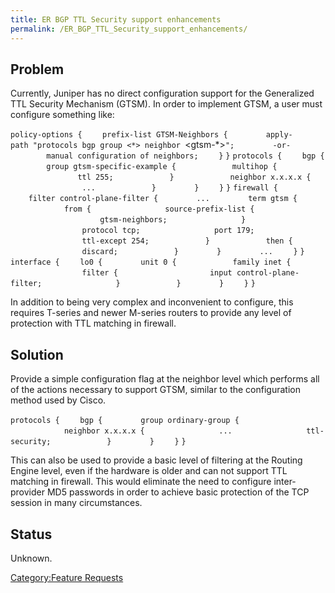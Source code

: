 ```yaml
---
title: ER BGP TTL Security support enhancements
permalink: /ER_BGP_TTL_Security_support_enhancements/
---
```


Problem
-------

Currently, Juniper has no direct configuration support for the Generalized TTL Security Mechanism (GTSM). In order to implement GTSM, a user must configure something like:

`policy-options {`
`    prefix-list GTSM-Neighbors {`
`        apply-path "protocols bgp group <*> neighbor `<gtsm-*>`";`
`        -or-`
`        manual configuration of neighbors;`
`    }`
`}`
`protocols {`
`    bgp {`
`        group gtsm-specific-example {`
`            multihop {`
`               ttl 255;`
`            }`
`            neighbor x.x.x.x {`
`                ...`
`            }`
`        }`
`    }`
`}`
`firewall {`
`    filter control-plane-filter {`
`        ...`
`        term gtsm {`
`            from {`
`                source-prefix-list {`
`                    gtsm-neighbors;`
`                }`
`                protocol tcp;`
`                port 179;`
`                ttl-except 254;`
`            }`
`            then {`
`                discard;`
`            }`
`        }`
`        ...`
`    }`
`}`
`interface {`
`    lo0 {`
`        unit 0 {`
`            family inet {`
`                filter {`
`                    input control-plane-filter;`
`                }`
`            }`
`        }`
`    }`
`}`

In addition to being very complex and inconvenient to configure, this requires T-series and newer M-series routers to provide any level of protection with TTL matching in firewall.

Solution
--------

Provide a simple configuration flag at the neighbor level which performs all of the actions necessary to support GTSM, similar to the configuration method used by Cisco.

`protocols {`
`    bgp {`
`        group ordinary-group {`
`            neighbor x.x.x.x {`
`                ...`
`                ttl-security;`
`            }`
`        }`
`    }`
`}`

This can also be used to provide a basic level of filtering at the Routing Engine level, even if the hardware is older and can not support TTL matching in firewall. This would eliminate the need to configure inter-provider MD5 passwords in order to achieve basic protection of the TCP session in many circumstances.

Status
------

Unknown.

[Category:Feature Requests](/Category:Feature_Requests "wikilink")